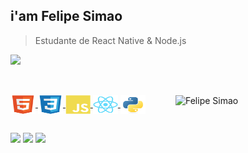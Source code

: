 ## i'am Felipe Simao

> Estudante de React Native & Node.js

 <div style="display: flex; justfy-content: space-around; " >
  <a href="https://github.com/FelipeSimao">
  <img height="180em" src="https://github-readme-stats.vercel.app/api?username=FelipeSimao&show_icons=true&theme=cobalt&include_all_commits=true&count_private=true"/>
</div>
  
 ##
  
<div style="display: inline_block"><br>
  <img align="center" alt="Felipe-HTML" height="30" width="40" src="https://raw.githubusercontent.com/devicons/devicon/master/icons/html5/html5-original.svg">
  <img align="center" alt="Felipe-CSS" height="30" width="40" src="https://raw.githubusercontent.com/devicons/devicon/master/icons/css3/css3-original.svg">
  <img align="center" alt="Felipe-Js" height="30" width="40" src="https://raw.githubusercontent.com/devicons/devicon/master/icons/javascript/javascript-plain.svg">
  <img align="center" alt="Felipe-React" height="30" width="40" src="https://raw.githubusercontent.com/devicons/devicon/master/icons/react/react-original.svg">
  <img align="center" alt="Felipe-Python" height="30" width="40" src="https://raw.githubusercontent.com/devicons/devicon/master/icons/python/python-original.svg">
  <img align="right" alt="Felipe Simao" height="180" width="240"   src="https://anatomia-papel-e-caneta.com/wp-content/uploads/2019/06/programador.gif">
</div>
  
  ##
  
  <div>
  <a href="https://www.instagram.com/osimaof/" target="_blank"><img src="https://img.shields.io/badge/-Instagram-%23E4405F?style=for-the-badge&logo=instagram&logoColor=white"       target="_blank"></a>
  <a href="" target="_blank"><img src="https://img.shields.io/badge/Gmail-D14836?style=for-the-badge&logo=gmail&logoColor=white" target="_blank"></a>
  <a href="" target="_blank"><img src="https://img.shields.io/badge/LinkedIn-0077B5?style=for-the-badge&logo=linkedin&logoColor=white" target="_blank"></a> 
  </div>

  
